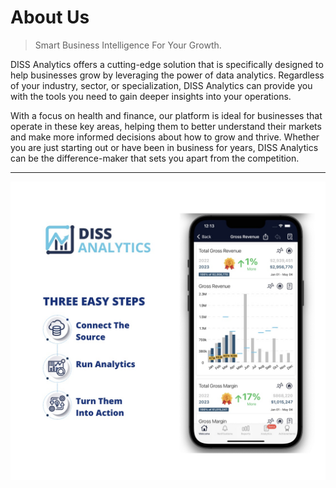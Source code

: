 # About Us

> Smart Business Intelligence For Your Growth.

<p>
	DISS Analytics offers a cutting-edge solution that is specifically designed to help businesses grow by leveraging the power of data analytics. Regardless of your industry, sector, or specialization, DISS Analytics can provide you with the tools you need to gain deeper insights into your operations.
</p>

<p>
 With a focus on health and finance, our platform is ideal for businesses that operate in these key areas, helping them to better understand their markets and make more informed decisions about how to grow and thrive. Whether you are just starting out or have been in business for years, DISS Analytics can be the difference-maker that sets you apart from the competition.
</p>

<hr>

<img src="_media/Portada About Us.jpg" alt="Preview DISS Analytics" class="img-responsive">
